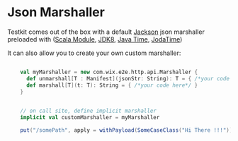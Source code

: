 # Json Marshaller

Testkit comes out of the box with a default [Jackson](https://github.com/FasterXML/jackson) json marshaller preloaded with ([Scala Module](https://github.com/FasterXML/jackson-module-scala), [JDK8](https://github.com/FasterXML/jackson-datatype-jdk8), [Java Time](https://github.com/FasterXML/jackson-datatype-jsr310), [JodaTime](https://github.com/FasterXML/jackson-datatype-joda))

It can also allow you to create your own custom marshaller: 

```scala

    val myMarshaller = new com.wix.e2e.http.api.Marshaller {
      def unmarshall[T : Manifest](jsonStr: String): T = { /*your code here*/ }
      def marshall[T](t: T): String = { /*your code here*/ }
    }

    
    // on call site, define implicit marshaller
    implicit val customMarshaller = myMarshaller 

    put("/somePath", apply = withPayload(SomeCaseClass("Hi There !!!")))
    
```

